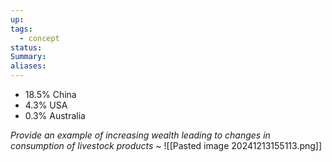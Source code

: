 ```yaml
---
up: 
tags:
  - concept
status: 
Summary:
aliases:
---
```

- 18.5% China
- 4.3% USA
- 0.3% Australia

*Provide an example of increasing wealth leading to changes in consumption of livestock products*
~
![[Pasted image 20241213155113.png]]

